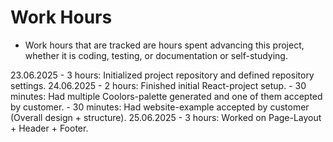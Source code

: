 # Work Hours

- Work hours that are tracked are hours spent advancing this project, whether it is coding, testing, or documentation or self-studying.

23.06.2025
    - 3 hours: Initialized project repository and defined repository settings.
24.06.2025
    - 2 hours: Finished initial React-project setup.
    - 30 minutes: Had multiple Coolors-palette generated and one of them accepted by customer.
    - 30 minutes: Had website-example accepted by customer (Overall design + structure).
25.06.2025
    - 3 hours: Worked on Page-Layout + Header + Footer.
